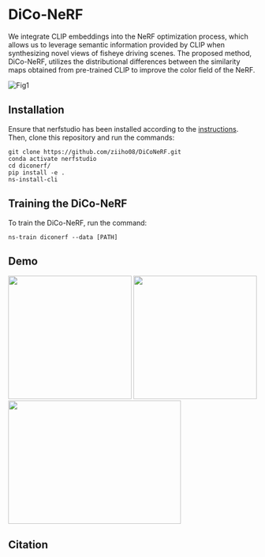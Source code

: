 # DiCo-NeRF
We integrate CLIP embeddings into the NeRF optimization process, which allows us to leverage semantic information provided by CLIP when synthesizing novel views of fisheye driving scenes. The proposed method, DiCo-NeRF, utilizes the distributional differences between the similarity maps obtained from pre-trained CLIP to improve the color field of the NeRF.

![Fig1](https://github.com/ziiho08/DiCoNeRF/assets/68531659/e25f9d3c-c4b7-4aa0-8d13-65c63d2214ec)

## Installation
Ensure that nerfstudio has been installed according to the [instructions](https://docs.nerf.studio/quickstart/installation.html). 
Then, clone this repository and run the commands:
```
git clone https://github.com/ziiho08/DiCoNeRF.git
conda activate nerfstudio
cd diconerf/
pip install -e .
ns-install-cli
```

## Training the DiCo-NeRF
To train the DiCo-NeRF, run the command:
```
ns-train diconerf --data [PATH]
```

## Demo
<img width="250" height="250" src="https://github.com/ziiho08/DiCoNeRF/assets/68531659/24ede675-b83e-4182-b6c5-a3bc5cc0eb9d"/>
<img width="250" height="250" src="https://github.com/ziiho08/DiCoNeRF/assets/68531659/a6765e30-ae5d-42c9-86a8-59999455171d"/>
<img width="350" height="250" src="https://github.com/ziiho08/DiCoNeRF/assets/68531659/32dcf84a-b4d7-4d22-a404-d86fda0cf16f"/>


## Citation
```

```
